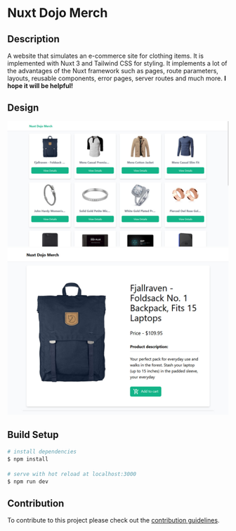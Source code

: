 # Nuxt Dojo Merch
## Description

A website that simulates an e-commerce site for clothing items. It is implemented with Nuxt 3 and Tailwind CSS for styling. It implements a lot of the advantages of the Nuxt framework such as pages, route parameters, layouts, reusable components, error pages, server routes and much more. **I hope it will be helpful!**

## Design

![list](assets/products-list.jpg)
![details](assets/product-details.jpg)

## Build Setup

```bash
# install dependencies
$ npm install

# serve with hot reload at localhost:3000
$ npm run dev
```

## Contribution

To contribute to this project please check out the [contribution guidelines](https://github.com/YurisCodingClub/accessibility-mentor/blob/main/CONTRIBUTING.md).